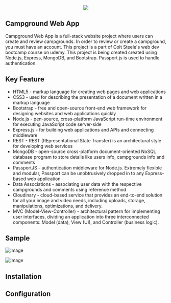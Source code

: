 <p align="center">
  <img src="https://github.com/codecinn27/campground_WebApp/assets/103735025/2f2392c6-6e9e-43a2-944e-08c045b63fb7">
</p>

## Campground Web App
Campground Web App is a full-stack website project where users can create and review campgrounds. In order to review or create a campground, you must have an account. This project is a part of Colt Steele's web dev bootcamp course on udemy.
This project is being created created using Node.js, Express, MongoDB, and Bootstrap. Passport.js is used to handle authentication.

## Key Feature
- HTML5 - markup language for creating web pages and web applications
- CSS3 - used for describing the presentation of a document written in a markup language
- Bootstrap - free and open-source front-end web framework for designing websites and web applications quickly
- Node.js - pen-source, cross-platform JavaScript run-time environment for executing JavaScript code server-side
- Express.js - for building web applications and APIs and connecting middleware
- REST - REST (REpresentational State Transfer) is an architectural style for developing web services
- MongoDB - open-source cross-platform document-oriented NoSQL database program to store details like users info, campgrounds info and comments
- PassportJS - authentication middleware for Node.js. Extremely flexible and modular, Passport can be unobtrusively dropped in to any Express-based web application
- Data Associations - associating user data with the respective campgrounds and comments using reference method
- Cloudinary - cloud-based service that provides an end-to-end solution for all your image and video needs, including uploads, storage, manipulations, optimizations, and delivery.
- MVC (Model-View-Controller) - architectural pattern for implementing user interfaces, dividing an application into three interconnected components: Model (data), View (UI), and Controller (business logic).

## Sample
![image](https://github.com/codecinn27/campground_WebApp/assets/103735025/c9153389-bc64-4323-8594-5ab7d50a8e5c)

![image](https://github.com/codecinn27/campground_WebApp/assets/103735025/d18a0ecd-90f3-447f-a83b-148b0fd1db5c)


## Installation

## Configuration
